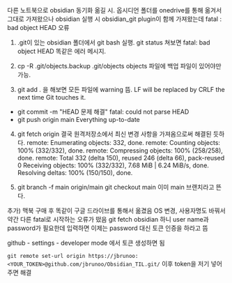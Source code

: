 다른 노트북으로 obsidian 동기화 옮길 시.
옵시디언 폴더를 onedrive를 통해 옮겨서 그대로 가져왔으나
obsidian 실행 시 obsidian_git plugin이 함께 가져왔는데 fatal : bad object HEAD 오류


1. .git이 있는 obsidian 폴더에서 git bash 실행.
	git status 쳐보면 fatal: bad object HEAD 똑같은 에러 메시지.

2. cp -R .git/objects.backup .git/objects 
	objects 파일에 백업 파일이 있어야만 가능.

3. git add . 을 해보면 모든 파일에 warning 뜸. LF will be replaced by CRLF the next time Git touches it.
- git commit -m "HEAD 문제 해결"
	fatal: could not parse HEAD
- git push origin main
	Everything up-to-date

4. git fetch origin 결국 원격저장소에서 최신 변경 사항을 가져옴으로써 해결된 듯하다.
	remote: Enumerating objects: 332, done.
	remote: Counting objects: 100% (332/332), done.
	remote: Compressing objects: 100% (258/258), done.
	remote: Total 332 (delta 150), reused 246 (delta 66), pack-reused 0
	Receiving objects: 100% (332/332), 7.68 MiB | 6.24 MiB/s, done.
	Resolving deltas: 100% (150/150), done.

5. git branch -f main origin/main
	git checkout main 
	이미 main 브랜치라고 뜬다.



추가)
맥북 구매 후 똑같이 구글 드라이브를 통해서 옮겼음
OS 변경, 사용자명도 바꿔서 약간 다른 fatal로 시작하는 오류가 떴음
git fetch obsidian 하니 user name과 password가 필요한데
입력하면 이제는 password 대신  토큰 인증을 하라고 뜸

github - settings - developer mode 에서 토큰 생성하면 됨

`git remote set-url origin https://jbrunoo:<YOUR_TOKEN>@github.com/jbrunoo/Obsidian_TIL.git/`
이후 token을 저기 넣어주면 해결


